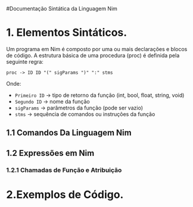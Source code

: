 #Documentação Sintática da Linguagem Nim

# 1. Elementos Sintáticos.
Um programa em Nim é composto por uma ou mais declarações e blocos de código. A estrutura básica de uma procedura (proc) é definida pela seguinte regra:

```
proc -> ID ID "(" sigParams ")" ":" stms
```

Onde:
- `Primeiro ID` -> tipo de retorno da função (int, bool, float, string, void)
- `Segundo ID` -> nome da função
- `sigParams` -> parâmetros da função (pode ser vazio)
- `stms` -> sequência de comandos ou instruções da função

## 1.1 Comandos Da Linguagem Nim




## 1.2 Expressões em Nim


### 1.2.1 Chamadas de Função e Atribuição 




# 2.Exemplos de Código.

